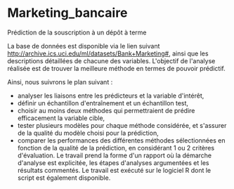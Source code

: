 # Marketing_bancaire
Prédiction de la souscription à un dépôt à terme


La base de données est disponible via le lien suivant http://archive.ics.uci.edu/ml/datasets/Bank+Marketing#, ainsi que les descriptions détaillées de chacune des variables. L'objectif de l'analyse réalisée est de trouver la meilleure méthode en termes de pouvoir prédictif.

Ainsi, nous suivrons le plan suivant :
- analyser les liaisons entre les prédicteurs et la variable d'intérêt,
- définir un échantillon d'entraînement et un échantillon test,
- choisir au moins deux méthodes qui permettraient de prédire efficacement la variable cible,
- tester plusieurs modèles pour chaque méthode considérée, et s'assurer de la qualité du modèle choisi pour la prédiction,
- comparer les performances des différentes méthodes sélectionnées en fonction de la qualité de la prédiction, en considérant 1 ou 2 critères d'évaluation.
Le travail prend la forme d'un rapport où la démarche d'analyse est explicitée, les étapes d'analyses argumentées et les résultats commentés. Le travail est exécuté sur le logiciel R dont le script est également disponible.
